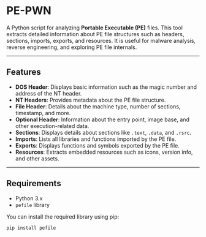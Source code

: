 # PE-PWN

A Python script for analyzing **Portable Executable (PE)** files. This tool extracts detailed information about PE file structures such as headers, sections, imports, exports, and resources. It is useful for malware analysis, reverse engineering, and exploring PE file internals.

---

## Features

- **DOS Header**: Displays basic information such as the magic number and address of the NT header.
- **NT Headers**: Provides metadata about the PE file structure.
- **File Header**: Details about the machine type, number of sections, timestamp, and more.
- **Optional Header**: Information about the entry point, image base, and other execution-related data.
- **Sections**: Displays details about sections like `.text`, `.data`, and `.rsrc`.
- **Imports**: Lists all libraries and functions imported by the PE file.
- **Exports**: Displays functions and symbols exported by the PE file.
- **Resources**: Extracts embedded resources such as icons, version info, and other assets.

---

## Requirements

- Python 3.x
- `pefile` library

You can install the required library using pip:

```bash
pip install pefile
